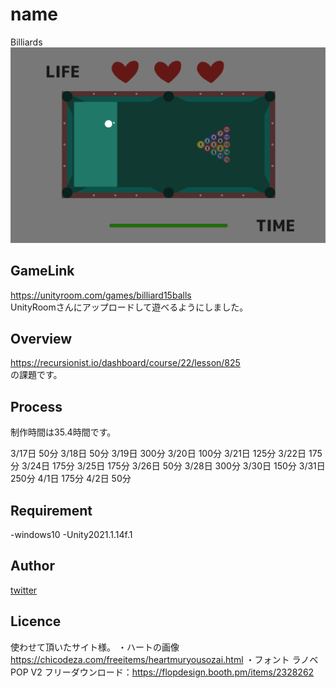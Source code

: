 # name
Billiards
![gif](https://github.com/TfromTYBros/Billiards/blob/main/billiards.gif)

## GameLink
https://unityroom.com/games/billiard15balls  
UnityRoomさんにアップロードして遊べるようにしました。

## Overview
https://recursionist.io/dashboard/course/22/lesson/825  
の課題です。

## Process
制作時間は35.4時間です。

  3/17日 50分
  3/18日 50分
  3/19日 300分
  3/20日 100分
  3/21日 125分
  3/22日 175分
  3/24日 175分
  3/25日 175分
  3/26日 50分
  3/28日 300分
  3/30日 150分
  3/31日 250分
  4/1日 175分
  4/2日 50分

## Requirement
-windows10
  -Unity2021.1.14f.1

## Author
[twitter](https://twitter.com/HappyRoutineEL)

## Licence
使わせて頂いたサイト様。
  ・ハートの画像
https://chicodeza.com/freeitems/heartmuryousozai.html
  ・フォント
  ラノベPOP V2
  フリーダウンロード：https://flopdesign.booth.pm/items/2328262

